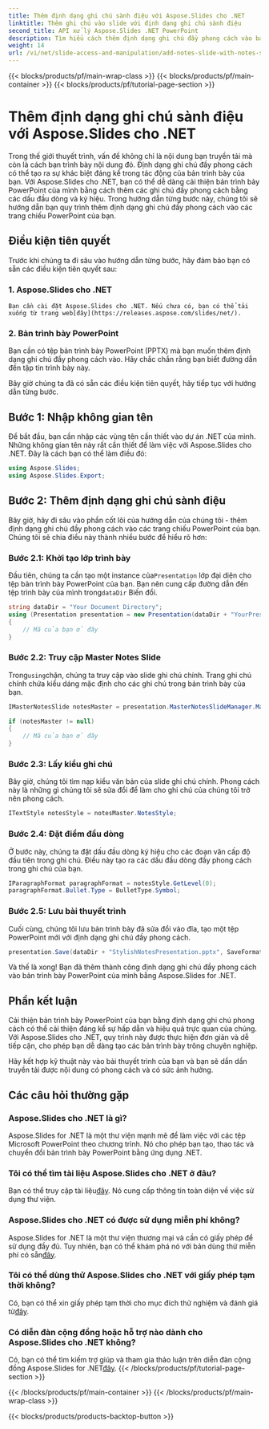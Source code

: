 ```yaml
---
title: Thêm định dạng ghi chú sành điệu với Aspose.Slides cho .NET
linktitle: Thêm ghi chú vào slide với định dạng ghi chú sành điệu
second_title: API xử lý Aspose.Slides .NET PowerPoint
description: Tìm hiểu cách thêm định dạng ghi chú đầy phong cách vào bản trình bày PowerPoint của bạn bằng Aspose.Slides cho .NET. Cải thiện trang trình bày của bạn bằng các ký hiệu và dấu đầu dòng.
weight: 14
url: /vi/net/slide-access-and-manipulation/add-notes-slide-with-notes-style/
---
```


{{< blocks/products/pf/main-wrap-class >}}
{{< blocks/products/pf/main-container >}}
{{< blocks/products/pf/tutorial-page-section >}}

# Thêm định dạng ghi chú sành điệu với Aspose.Slides cho .NET


Trong thế giới thuyết trình, vấn đề không chỉ là nội dung bạn truyền tải mà còn là cách bạn trình bày nội dung đó. Định dạng ghi chú đầy phong cách có thể tạo ra sự khác biệt đáng kể trong tác động của bản trình bày của bạn. Với Aspose.Slides cho .NET, bạn có thể dễ dàng cải thiện bản trình bày PowerPoint của mình bằng cách thêm các ghi chú đầy phong cách bằng các dấu đầu dòng và ký hiệu. Trong hướng dẫn từng bước này, chúng tôi sẽ hướng dẫn bạn quy trình thêm định dạng ghi chú đầy phong cách vào các trang chiếu PowerPoint của bạn.

## Điều kiện tiên quyết

Trước khi chúng ta đi sâu vào hướng dẫn từng bước, hãy đảm bảo bạn có sẵn các điều kiện tiên quyết sau:

### 1. Aspose.Slides cho .NET
    Bạn cần cài đặt Aspose.Slides cho .NET. Nếu chưa có, bạn có thể tải xuống từ trang web[đây](https://releases.aspose.com/slides/net/).

### 2. Bản trình bày PowerPoint
   Bạn cần có tệp bản trình bày PowerPoint (PPTX) mà bạn muốn thêm định dạng ghi chú đầy phong cách vào. Hãy chắc chắn rằng bạn biết đường dẫn đến tập tin trình bày này.

Bây giờ chúng ta đã có sẵn các điều kiện tiên quyết, hãy tiếp tục với hướng dẫn từng bước.

## Bước 1: Nhập không gian tên

Để bắt đầu, bạn cần nhập các vùng tên cần thiết vào dự án .NET của mình. Những không gian tên này rất cần thiết để làm việc với Aspose.Slides cho .NET. Đây là cách bạn có thể làm điều đó:

```csharp
using Aspose.Slides;
using Aspose.Slides.Export;
```

## Bước 2: Thêm định dạng ghi chú sành điệu

Bây giờ, hãy đi sâu vào phần cốt lõi của hướng dẫn của chúng tôi - thêm định dạng ghi chú đầy phong cách vào các trang chiếu PowerPoint của bạn. Chúng tôi sẽ chia điều này thành nhiều bước để hiểu rõ hơn:

### Bước 2.1: Khởi tạo lớp trình bày

 Đầu tiên, chúng ta cần tạo một instance của`Presentation` lớp đại diện cho tệp bản trình bày PowerPoint của bạn. Bạn nên cung cấp đường dẫn đến tệp trình bày của mình trong`dataDir` Biến đổi.

```csharp
string dataDir = "Your Document Directory";
using (Presentation presentation = new Presentation(dataDir + "YourPresentation.pptx"))
{
    // Mã của bạn ở đây
}
```

### Bước 2.2: Truy cập Master Notes Slide

 Trong`using`chặn, chúng ta truy cập vào slide ghi chú chính. Trang ghi chú chính chứa kiểu dáng mặc định cho các ghi chú trong bản trình bày của bạn.

```csharp
IMasterNotesSlide notesMaster = presentation.MasterNotesSlideManager.MasterNotesSlide;

if (notesMaster != null)
{
    // Mã của bạn ở đây
}
```

### Bước 2.3: Lấy kiểu ghi chú

Bây giờ, chúng tôi tìm nạp kiểu văn bản của slide ghi chú chính. Phong cách này là những gì chúng tôi sẽ sửa đổi để làm cho ghi chú của chúng tôi trở nên phong cách.

```csharp
ITextStyle notesStyle = notesMaster.NotesStyle;
```

### Bước 2.4: Đặt điểm đầu dòng

Ở bước này, chúng ta đặt dấu đầu dòng ký hiệu cho các đoạn văn cấp độ đầu tiên trong ghi chú. Điều này tạo ra các dấu đầu dòng đầy phong cách trong ghi chú của bạn.

```csharp
IParagraphFormat paragraphFormat = notesStyle.GetLevel(0);
paragraphFormat.Bullet.Type = BulletType.Symbol;
```

### Bước 2.5: Lưu bài thuyết trình

Cuối cùng, chúng tôi lưu bản trình bày đã sửa đổi vào đĩa, tạo một tệp PowerPoint mới với định dạng ghi chú đầy phong cách.

```csharp
presentation.Save(dataDir + "StylishNotesPresentation.pptx", SaveFormat.Pptx);
```

Và thế là xong! Bạn đã thêm thành công định dạng ghi chú đầy phong cách vào bản trình bày PowerPoint của mình bằng Aspose.Slides for .NET.

## Phần kết luận

Cải thiện bản trình bày PowerPoint của bạn bằng định dạng ghi chú phong cách có thể cải thiện đáng kể sự hấp dẫn và hiệu quả trực quan của chúng. Với Aspose.Slides cho .NET, quy trình này được thực hiện đơn giản và dễ tiếp cận, cho phép bạn dễ dàng tạo các bản trình bày trông chuyên nghiệp.

Hãy kết hợp kỹ thuật này vào bài thuyết trình của bạn và bạn sẽ dần dần truyền tải được nội dung có phong cách và có sức ảnh hưởng.

## Các câu hỏi thường gặp

### Aspose.Slides cho .NET là gì?
Aspose.Slides for .NET là một thư viện mạnh mẽ để làm việc với các tệp Microsoft PowerPoint theo chương trình. Nó cho phép bạn tạo, thao tác và chuyển đổi bản trình bày PowerPoint bằng ứng dụng .NET.

### Tôi có thể tìm tài liệu Aspose.Slides cho .NET ở đâu?
 Bạn có thể truy cập tài liệu[đây](https://reference.aspose.com/slides/net/). Nó cung cấp thông tin toàn diện về việc sử dụng thư viện.

### Aspose.Slides cho .NET có được sử dụng miễn phí không?
 Aspose.Slides for .NET là một thư viện thương mại và cần có giấy phép để sử dụng đầy đủ. Tuy nhiên, bạn có thể khám phá nó với bản dùng thử miễn phí có sẵn[đây](https://releases.aspose.com/).

### Tôi có thể dùng thử Aspose.Slides cho .NET với giấy phép tạm thời không?
Có, bạn có thể xin giấy phép tạm thời cho mục đích thử nghiệm và đánh giá từ[đây](https://purchase.aspose.com/temporary-license/).

### Có diễn đàn cộng đồng hoặc hỗ trợ nào dành cho Aspose.Slides cho .NET không?
 Có, bạn có thể tìm kiếm trợ giúp và tham gia thảo luận trên diễn đàn cộng đồng Aspose.Slides for .NET[đây](https://forum.aspose.com/).
{{< /blocks/products/pf/tutorial-page-section >}}

{{< /blocks/products/pf/main-container >}}
{{< /blocks/products/pf/main-wrap-class >}}

{{< blocks/products/products-backtop-button >}}
